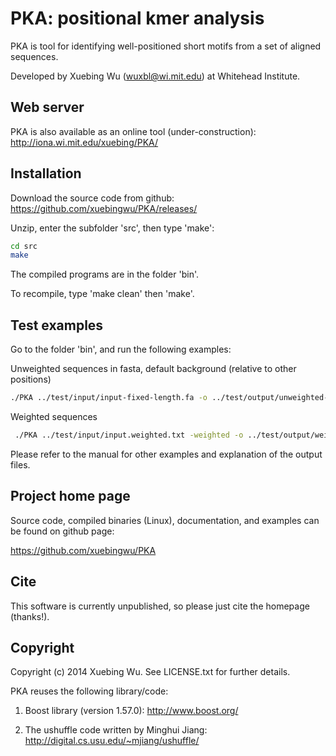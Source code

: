 # PKA: positional kmer analysis

PKA is tool for identifying well-positioned short motifs from a set of aligned sequences.

Developed by Xuebing Wu (wuxbl@wi.mit.edu) at Whitehead Institute.

## Web server

PKA is also available as an online tool (under-construction): http://iona.wi.mit.edu/xuebing/PKA/

## Installation
Download the source code from github: https://github.com/xuebingwu/PKA/releases/

Unzip, enter the subfolder 'src', then type 'make':

```sh
cd src
make
``` 

The compiled programs are in the folder 'bin'.

To recompile, type 'make clean' then 'make'.

## Test examples

Go to the folder 'bin', and run the following examples:

Unweighted sequences in fasta, default background (relative to other positions)

```sh
./PKA ../test/input/input-fixed-length.fa -o ../test/output/unweighted-default
```

Weighted sequences 

```sh
 ./PKA ../test/input/input.weighted.txt -weighted -o ../test/output/weighted 
```

Please refer to the manual for other examples and explanation of the output files.


## Project home page

Source code, compiled binaries (Linux), documentation, and examples can be found on github page:

https://github.com/xuebingwu/PKA


## Cite

This software is currently unpublished, so please just cite the homepage (thanks!).

## Copyright

Copyright (c) 2014 Xuebing Wu. See LICENSE.txt for further details.

PKA reuses the following library/code: 

1. Boost library (version 1.57.0): http://www.boost.org/  

2. The ushuffle code written by Minghui Jiang: http://digital.cs.usu.edu/~mjiang/ushuffle/


